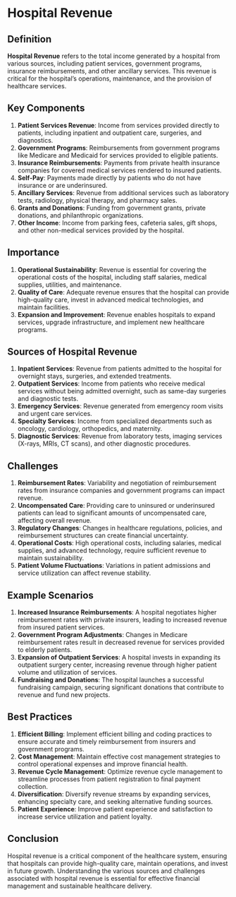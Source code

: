 # Hospital Revenue

## Definition
**Hospital Revenue** refers to the total income generated by a hospital from various sources, including patient services, government programs, insurance reimbursements, and other ancillary services. This revenue is critical for the hospital’s operations, maintenance, and the provision of healthcare services.

## Key Components
1. **Patient Services Revenue**: Income from services provided directly to patients, including inpatient and outpatient care, surgeries, and diagnostics.
2. **Government Programs**: Reimbursements from government programs like Medicare and Medicaid for services provided to eligible patients.
3. **Insurance Reimbursements**: Payments from private health insurance companies for covered medical services rendered to insured patients.
4. **Self-Pay**: Payments made directly by patients who do not have insurance or are underinsured.
5. **Ancillary Services**: Revenue from additional services such as laboratory tests, radiology, physical therapy, and pharmacy sales.
6. **Grants and Donations**: Funding from government grants, private donations, and philanthropic organizations.
7. **Other Income**: Income from parking fees, cafeteria sales, gift shops, and other non-medical services provided by the hospital.

## Importance
1. **Operational Sustainability**: Revenue is essential for covering the operational costs of the hospital, including staff salaries, medical supplies, utilities, and maintenance.
2. **Quality of Care**: Adequate revenue ensures that the hospital can provide high-quality care, invest in advanced medical technologies, and maintain facilities.
3. **Expansion and Improvement**: Revenue enables hospitals to expand services, upgrade infrastructure, and implement new healthcare programs.

## Sources of Hospital Revenue
1. **Inpatient Services**: Revenue from patients admitted to the hospital for overnight stays, surgeries, and extended treatments.
2. **Outpatient Services**: Income from patients who receive medical services without being admitted overnight, such as same-day surgeries and diagnostic tests.
3. **Emergency Services**: Revenue generated from emergency room visits and urgent care services.
4. **Specialty Services**: Income from specialized departments such as oncology, cardiology, orthopedics, and maternity.
5. **Diagnostic Services**: Revenue from laboratory tests, imaging services (X-rays, MRIs, CT scans), and other diagnostic procedures.

## Challenges
1. **Reimbursement Rates**: Variability and negotiation of reimbursement rates from insurance companies and government programs can impact revenue.
2. **Uncompensated Care**: Providing care to uninsured or underinsured patients can lead to significant amounts of uncompensated care, affecting overall revenue.
3. **Regulatory Changes**: Changes in healthcare regulations, policies, and reimbursement structures can create financial uncertainty.
4. **Operational Costs**: High operational costs, including salaries, medical supplies, and advanced technology, require sufficient revenue to maintain sustainability.
5. **Patient Volume Fluctuations**: Variations in patient admissions and service utilization can affect revenue stability.

## Example Scenarios
1. **Increased Insurance Reimbursements**: A hospital negotiates higher reimbursement rates with private insurers, leading to increased revenue from insured patient services.
2. **Government Program Adjustments**: Changes in Medicare reimbursement rates result in decreased revenue for services provided to elderly patients.
3. **Expansion of Outpatient Services**: A hospital invests in expanding its outpatient surgery center, increasing revenue through higher patient volume and utilization of services.
4. **Fundraising and Donations**: The hospital launches a successful fundraising campaign, securing significant donations that contribute to revenue and fund new projects.

## Best Practices
1. **Efficient Billing**: Implement efficient billing and coding practices to ensure accurate and timely reimbursement from insurers and government programs.
2. **Cost Management**: Maintain effective cost management strategies to control operational expenses and improve financial health.
3. **Revenue Cycle Management**: Optimize revenue cycle management to streamline processes from patient registration to final payment collection.
4. **Diversification**: Diversify revenue streams by expanding services, enhancing specialty care, and seeking alternative funding sources.
5. **Patient Experience**: Improve patient experience and satisfaction to increase service utilization and patient loyalty.

## Conclusion
Hospital revenue is a critical component of the healthcare system, ensuring that hospitals can provide high-quality care, maintain operations, and invest in future growth. Understanding the various sources and challenges associated with hospital revenue is essential for effective financial management and sustainable healthcare delivery.

